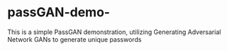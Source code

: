 # passGAN-demo-
This is a simple PassGAN demonstration, utilizing Generating Adversarial Network GANs to generate unique passwords
